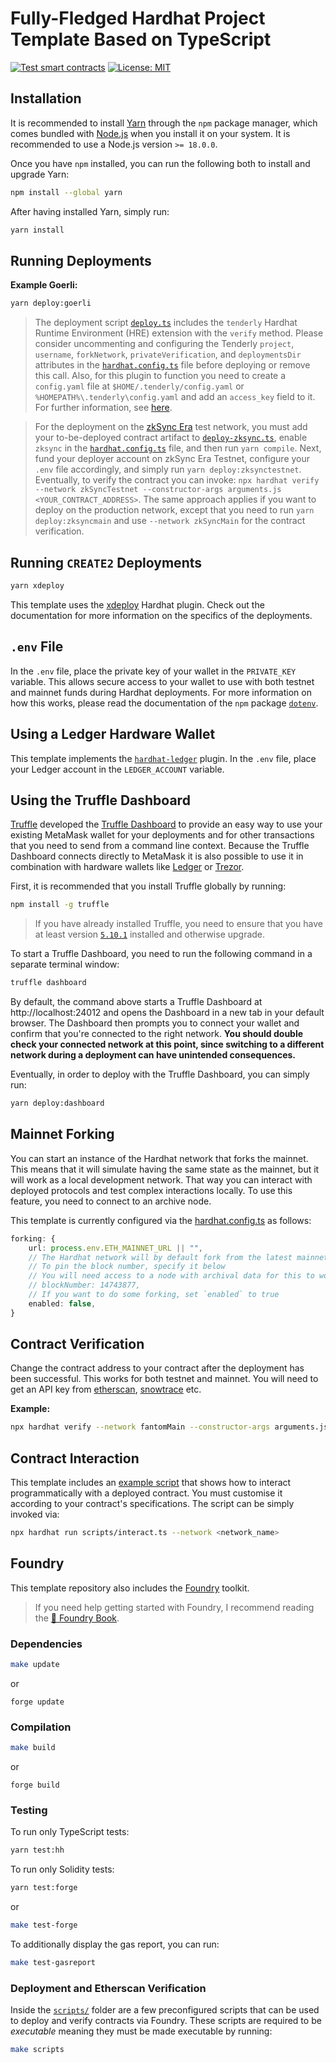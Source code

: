 # Fully-Fledged Hardhat Project Template Based on TypeScript

[![Test smart contracts](https://github.com/pcaversaccio/hardhat-project-template-ts/actions/workflows/test-contracts.yml/badge.svg)](https://github.com/pcaversaccio/hardhat-project-template-ts/actions/workflows/test-contracts.yml)
[![License: MIT](https://img.shields.io/badge/License-MIT-blue.svg)](https://opensource.org/license/mit/)

## Installation

It is recommended to install [Yarn](https://classic.yarnpkg.com) through the `npm` package manager, which comes bundled with [Node.js](https://nodejs.org/en) when you install it on your system. It is recommended to use a Node.js version `>= 18.0.0`.

Once you have `npm` installed, you can run the following both to install and upgrade Yarn:

```bash
npm install --global yarn
```

After having installed Yarn, simply run:

```bash
yarn install
```

## Running Deployments

**Example Goerli:**

```bash
yarn deploy:goerli
```

> The deployment script [`deploy.ts`](./scripts/deploy.ts) includes the `tenderly` Hardhat Runtime Environment (HRE) extension with the `verify` method. Please consider uncommenting and configuring the Tenderly `project`, `username`, `forkNetwork`, `privateVerification`, and `deploymentsDir` attributes in the [`hardhat.config.ts`](./hardhat.config.ts) file before deploying or remove this call. Also, for this plugin to function you need to create a `config.yaml` file at `$HOME/.tenderly/config.yaml` or `%HOMEPATH%\.tenderly\config.yaml` and add an `access_key` field to it. For further information, see [here](https://www.npmjs.com/package/@tenderly/hardhat-tenderly#installing-tenderly-cli).

> For the deployment on the [zkSync Era](https://era.zksync.io/docs/) test network, you must add your to-be-deployed contract artifact to [`deploy-zksync.ts`](./deploy/deploy-zksync.ts), enable `zksync` in the [`hardhat.config.ts`](./hardhat.config.ts#L83) file, and then run `yarn compile`. Next, fund your deployer account on zkSync Era Testnet, configure your `.env` file accordingly, and simply run `yarn deploy:zksynctestnet`. Eventually, to verify the contract you can invoke: `npx hardhat verify --network zkSyncTestnet --constructor-args arguments.js <YOUR_CONTRACT_ADDRESS>`. The same approach applies if you want to deploy on the production network, except that you need to run `yarn deploy:zksyncmain` and use `--network zkSyncMain` for the contract verification.

## Running `CREATE2` Deployments

```bash
yarn xdeploy
```

This template uses the [xdeploy](https://github.com/pcaversaccio/xdeployer) Hardhat plugin. Check out the documentation for more information on the specifics of the deployments.

## `.env` File

In the `.env` file, place the private key of your wallet in the `PRIVATE_KEY` variable. This allows secure access to your wallet to use with both testnet and mainnet funds during Hardhat deployments. For more information on how this works, please read the documentation of the `npm` package [`dotenv`](https://www.npmjs.com/package/dotenv).

## Using a Ledger Hardware Wallet

This template implements the [`hardhat-ledger`](https://hardhat.org/hardhat-runner/plugins/nomicfoundation-hardhat-ledger) plugin. In the `.env` file, place your Ledger account in the `LEDGER_ACCOUNT` variable.

## Using the Truffle Dashboard

[Truffle](https://trufflesuite.com) developed the [Truffle Dashboard](https://trufflesuite.com/docs/truffle/how-to/use-the-truffle-dashboard/) to provide an easy way to use your existing MetaMask wallet for your deployments and for other transactions that you need to send from a command line context. Because the Truffle Dashboard connects directly to MetaMask it is also possible to use it in combination with hardware wallets like [Ledger](https://www.ledger.com) or [Trezor](https://trezor.io).

First, it is recommended that you install Truffle globally by running:

```bash
npm install -g truffle
```

> If you have already installed Truffle, you need to ensure that you have at least version [`5.10.1`](https://github.com/trufflesuite/truffle/releases/tag/v5.10.1) installed and otherwise upgrade.

To start a Truffle Dashboard, you need to run the following command in a separate terminal window:

```bash
truffle dashboard
```

By default, the command above starts a Truffle Dashboard at http://localhost:24012 and opens the Dashboard in a new tab in your default browser. The Dashboard then prompts you to connect your wallet and confirm that you're connected to the right network. **You should double check your connected network at this point, since switching to a different network during a deployment can have unintended consequences.**

Eventually, in order to deploy with the Truffle Dashboard, you can simply run:

```bash
yarn deploy:dashboard
```

## Mainnet Forking

You can start an instance of the Hardhat network that forks the mainnet. This means that it will simulate having the same state as the mainnet, but it will work as a local development network. That way you can interact with deployed protocols and test complex interactions locally. To use this feature, you need to connect to an archive node.

This template is currently configured via the [hardhat.config.ts](./hardhat.config.ts) as follows:

```ts
forking: {
    url: process.env.ETH_MAINNET_URL || "",
    // The Hardhat network will by default fork from the latest mainnet block
    // To pin the block number, specify it below
    // You will need access to a node with archival data for this to work!
    // blockNumber: 14743877,
    // If you want to do some forking, set `enabled` to true
    enabled: false,
}
```

## Contract Verification

Change the contract address to your contract after the deployment has been successful. This works for both testnet and mainnet. You will need to get an API key from [etherscan](https://etherscan.io), [snowtrace](https://snowtrace.io) etc.

**Example:**

```bash
npx hardhat verify --network fantomMain --constructor-args arguments.js <YOUR_CONTRACT_ADDRESS>
```

## Contract Interaction

This template includes an [example script](./scripts/interact.ts) that shows how to interact programmatically with a deployed contract. You must customise it according to your contract's specifications. The script can be simply invoked via:

```bash
npx hardhat run scripts/interact.ts --network <network_name>
```

## Foundry

This template repository also includes the [Foundry](https://github.com/foundry-rs/foundry) toolkit.

> If you need help getting started with Foundry, I recommend reading the [📖 Foundry Book](https://book.getfoundry.sh).

### Dependencies

```bash
make update
```

or

```
forge update
```

### Compilation

```bash
make build
```

or

```
forge build
```

### Testing

To run only TypeScript tests:

```bash
yarn test:hh
```

To run only Solidity tests:

```bash
yarn test:forge
```

or

```bash
make test-forge
```

To additionally display the gas report, you can run:

```bash
make test-gasreport
```

### Deployment and Etherscan Verification

Inside the [`scripts/`](./scripts) folder are a few preconfigured scripts that can be used to deploy and verify contracts via Foundry. These scripts are required to be _executable_ meaning they must be made executable by running:

```bash
make scripts
```
